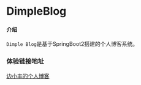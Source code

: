 
# DimpleBlog

#### 介绍

`Dimple Blog`是基于SpringBoot2搭建的个人博客系统。

### 体验链接地址

[边小丰的个人博客](http://www.bianxiaofeng.com)
